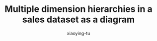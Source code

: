 ---
title: "Multiple dimension hierarchies in a sales dataset as a diagram"
author: "xiaoying-tu"
Discipline: Databases
ConceptualAdvantage: "Visualize the multiple levels of data granularity within each dimension"
DrawsAttentionTo: "multiple levels of data granularity within each dimension"
Topic: IR and data mining
Domain: 
Form: Visual Representation
OriginSource: "Coronel, C., & Morris, S. (2018 , January). Database Systems. 13 ed. Mason, OH: CENGAGE Learning Custom Publishing."
image: "089.png"
Mapping:
  node in the hierarchy :  a specific level of data granularity
---